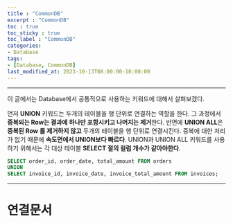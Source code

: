 ```yaml
---
title : "CommonDB"
excerpt : "CommonDB"
toc : true
toc_sticky : true
toc_label : "CommonDB"
categories:
- Database
tags:
- [Database, CommonDB]
last_modified_at: 2023-10-13T08:00:00-10:00:00
---
```

  
---
  
 이 글에서는 Database에서 공통적으로 사용하는 키워드에 대해서 살펴보겠다.

 먼저 **UNION** 키워드는 두개의 테이블을 행 단위로 연결하는 역할을 한다. 그 과정에서 **중복되는 Row는 결과에 하나만 포함시키고 나머지는 제거**한다. 반면에 **UNION ALL**은 **중복된 Row 를 제거하지 않고** 두개의 테이블을 행 단위로 연결시킨다. 중복에 대한 처리가 없기 때문에 **속도면에서 UNION보다 빠르다**. UNION과 UNION ALL 키워드를 사용하기 위해서는 각 대상 테이블 **SELECT 절의 컬럼 개수가 같아야한다**.
  
```sql
SELECT order_id, order_date, total_amount FROM orders 
UNION 
SELECT invoice_id, invoice_date, invoice_total_amount FROM invoices;
```

---
  
# 연결문서
